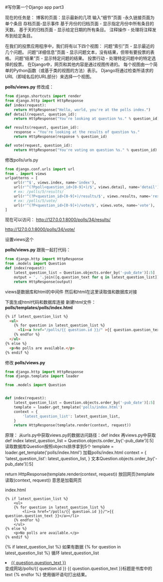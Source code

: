   #写你第一个Django app part3

现在的任务是：
  博客的页面：显示最新的几项
  输入“细节”页面 -永久链接页面为单个条目
  存档页面-显示事件
  基于月份的归档页面 - 显示指定月份中所有条目的天数。
  基于天的归档页面 - 显示给定日期的所有条目。
  注释操作 - 处理将注释发布到给定条目。

  在我们的投票应用程序中，我们将有以下四个视图：
  问题“索引”页 - 显示最近的几个问题。
  问题“详细信息”页面 - 显示问题文本，没有结果，但带有要投票的表格。
  问题“结果”页 - 显示特定问题的结果。
  投票行动 - 处理特定问题中的特定选择的投票。
  在Django中，网页和其他内容是通过视图传递的。 每个视图由一个简单的Python函数（或基于类的视图的方法）表示。 Django将通过检查所请求的URL（即域名后的URL部分）来选择一个视图。

**polls/views.py**
修改成：
```python
from django.shortcuts import render
from django.http import HttpResponse
def index(request):
    return HttpResponse("Hello, world, you're at the polls index.")
def detail(request, question_id):
    return HttpResponse("You're looking at question %s." % question_id)

def results(request, question_id):
    response = "You're looking at the results of question %s."
    return HttpResponse(response % question_id)

def vote(request, question_id):
    return HttpResponse("You're voting on question %s." % question_id)
```

修改polls/urls.py
```python
from django.conf.urls import url
from . import views
urlpatterns = [
    url(r'^$', views.index, name='index'),
    url(r'^(?Ppoll<question_id>[0-9]+)/$', views.detail, name='detail'),
    # ex: /polls/5/results/
    url(r'^(?P<question_id>[0-9]+)/results/$', views.results, name='results'),
    # ex: /polls/5/vote/
    url(r'^(?P<question_id>[0-9]+)/vote/$', views.vote, name='vote'),
]
```
现在可以访问：
http://127.0.0.1:8000/polls/34/results/

http://127.0.0.1:8000/polls/34/vote/

设置views这个

**polls/views.py**
跟我一起打代码：
```python
from django.http import HttpResponse
from .models import Question
def index(request):
    latest_question_list = Question.objects.order_by('-pub_date')[:5]
    output = ', '.join([q.question_text for q in latest_question_list])
    return HttpResponse(output)
```

views是数据库和html的中间件
然后和html在这里读取值和数据库对接

下面生成html代码和数据库连接
新建html文件： **polls/templates/polls/index.html**
```html
{% if latest_question_list %}
  <ul>
    {% for question in latest_question_list %}
      <li><a href="/polls/{{ question.id }}/" >{{ question.question_text }}</a></li>
    {% endfor %}
  </ul>
{% else %}
  <p>No polls are available.</p>
{% endif %}
```
修改
**polls/views.py**
```python
from django.http import HttpResponse
from django.template import loader

from .models import Question


def index(request):
    latest_question_list = Question.objects.order_by('-pub_date')[:5]
    template = loader.get_template('polls/index.html')
    context = {
        'latest_question_list': latest_question_list,
    }
    return HttpResponse(template.render(context, request))
```

原理：
从urls.py中获取views.py的数据访问路径：def index
再views.py中获取def index
latest_question_list = Question.objects.order_by('-pub_date')[:5]
读取数据库Question按照objects排序拿到5个
template = loader.get_template('polls/index.html')
加载polls/index.html
context = { 'latest_question_list': latest_question_list, }
文本Question.objects.order_by('-pub_date')[:5]

return HttpResponse(template.render(context, request))
放回网页(template读取(context, request))
意思是加载网页

index.html
```
{% if latest_question_list %}
    <ul>
    {% for question in latest_question_list %}
        <li><a href="/polls/{{ question.id }}/">{{ question.question_text }}</a></li>
    {% endfor %}
    </ul>
{% else %}
    <p>No polls are available.</p>
{% endif %}
```
{% if latest_question_list %}
如果有数据
{% for question in latest_question_list %}
循环 latest_question_list
    <li><a href="/polls/{{ question.id }}/">{{ question.question_text }}</a></li>
变成网站/polls/{{ question.id }}
{{ question.question_text }}</a></li>标题是书库中的text
{% endfor %}
使用循环语句打出结果。
